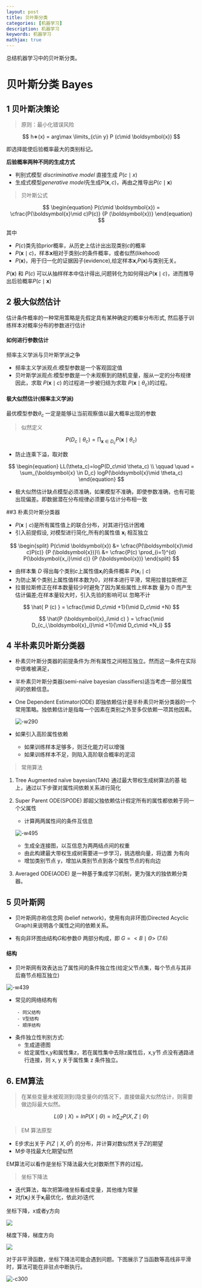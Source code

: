 ```yaml
---
layout: post
title: 贝叶斯分类
categories: [机器学习]
description: 机器学习
keywords: 机器学习
mathjax: true
---
```


总结机器学习中的贝叶斯分类。

# 贝叶斯分类 Bayes

## 1 贝叶斯决策论 

> 原则：最小化错误风险

$$
h∗(x) = arg\max \limits_{c\in y} P (c\mid  \boldsymbol{x})
$$

即选择能使后验概率最大的类别标记。

**后验概率两种不同的生成方式**

- 判别式模型 $discriminative\ model$ 直接生成 $P(c\mid x)$
- 生成式模型$generative\ model$先生成$P(\boldsymbol{x},c)$，再由之推导出$P(c\mid \boldsymbol{x})$

> 贝叶斯公式

$$
\begin{equation}
P(c\mid \boldsymbol{x}) = 
\cfrac{P(\boldsymbol{x}\mid c)P(c)}
{P (\boldsymbol{x})}
\end{equation}
$$

其中
- $P(c)$类先验prior概率，从历史上估计出出现类别$c$的概率
- $P(\boldsymbol{x}\mid c)$，样本$\boldsymbol{x}$相对于类别$c$的条件概率，或者似然(likehood)
- $P(\boldsymbol{x})$，用于归一化的证据因子(evidence),给定样本$\boldsymbol{x}$,$P(\boldsymbol{x})$与类别无关。

$P(\boldsymbol{x})$ 和 $P(c)$ 可以从抽样样本中估计得出,问题转化为如何得出$P(\boldsymbol{x}\mid c)$，进而推导出后验概率$P(c\mid \boldsymbol{x})$

## 2 极大似然估计


估计条件概率的一种常用策略是先假定具有某种确定的概率分布形式, 然后基于训练样本对概率分布的参数进行估计

#### 如何进行参数估计 
频率主义学派与贝叶斯学派之争

- 频率主义学派观点:模型参数是一个客观固定值
- 贝叶斯学派观点:模型参数是一个未观察到的随机变量，服从一定的分布规律
因此，求取 $P(\boldsymbol{x}\mid c)$ 的过程进一步被归结为求取 $P(\boldsymbol{x}\mid \theta_c)$的过程。

#### 极大似然估计(频率主义学派)

最优模型参数$\theta_c$ 一定是能够让当前观察值以最大概率出现的参数
> 似然定义

$$
\begin{equation}
P(D_c\mid \theta_c)=\prod_{\boldsymbol{x} \in D_c} P(\boldsymbol{x}\mid \theta_c)
\end{equation}
$$

- 防止连乘下溢，取对数

$$
\begin{equation}
LL(\theta_c)=logP(D_c\mid \theta_c) \\ 
\qquad \quad = \sum_{\boldsymbol{x} \in D_c} logP(\boldsymbol{x}\mid \theta_c)
\end{equation}
$$

- 极大似然估计缺点模型必须准确，如果模型不准确，即使参数准确，也有可能出现偏差。即数据潜在分布规律必须要与估计分布相一致

##3 朴素贝叶斯分类器 
* $P(\boldsymbol{x}\mid c)$是所有属性值上的联合分布，对其进行估计困难
* 引入前提假设, 对模型进行简化,所有的属性值 $\boldsymbol{x}_i$ 相互独立

$$
\begin{split}
P(c\mid \boldsymbol{x}) &= 
\cfrac{P(\boldsymbol{x}\mid c)P(c)}
{P (\boldsymbol{x})}\\
&= \cfrac{P(c) \prod_{i=1}^{d} P(\boldsymbol{x_i}\mid c)}
{P (\boldsymbol{x})}
\end{split}
$$

- 由样本集 $D$ 得出每个类别$c$上属性值$\boldsymbol{x}_i$的条件概率 $P(\boldsymbol{x}_i\mid c)$
- 为防止某个类别上属性值样本数为0，对样本进行平滑，常用拉普拉斯修正
- 拉普拉斯修正在样本数量较少时避免了因为某些属性上样本数 量为 0 而产生估计偏差;在样本量较大时，引入先验的影响可以 忽略不计

$$
\hat{ P (c) } = \cfrac{\mid D_c\mid +1}{\mid D_c\mid +N}
$$

$$
\hat{P (\boldsymbol{x}_i\mid c) } = \cfrac{\mid D_{c_i,\boldsymbol{x}_i}\mid +1}{\mid D_c\mid +N_i}
$$

## 4 半朴素贝叶斯分类器
- 朴素贝叶斯分类器的前提条件为:所有属性之间相互独立。然而这一条件在实际中很难被满足，
- 半朴素贝叶斯分类器(semi-naïve bayesian classifiers)适当考虑一部分属性间的依赖信息。
-  One Dependent Estimator(ODE) 即独依赖估计是半朴素贝叶斯分类器的一个常用策略。独依赖估计是指每一个因素在类别之外至多仅依赖一项其他因素。

    ![-w290](/images/15539591278509.jpg)
    
-  如果引入高阶属性依赖
    * 如果训练样本足够多，则泛化能力可以增强
    * 如果训练样本不足，则陷入高阶联合概率的泥沼

> 常用算法

1. Tree Augmented naïve bayesian(TAN) 通过最大带权生成树算法的基 础上，通过以下步骤对属性间依赖关系进行简化
2. Super Parent ODE(SPODE) 即超父独依赖估计假定所有的属性都依赖于同一个父属性
    - 计算两两属性间的条件互信息

    ![-w495](/images/15539591135732.jpg)

    
    - 生成全连接图，以互信息为两两结点间的权重
    - 由此构建最大带权生成树需要进一步学习，挑选根向量，将边置 为有向
    - 增加类别节点 y，增加从类别节点到各个属性节点的有向边
3.  Averaged ODE(AODE) 是一种基于集成学习机制，更为强大的独依赖分类器。

## 5 贝叶斯网

- 贝叶斯网亦称信念网 (belief network)，使用有向非环图(Directed Acyclic Graph)来说明各个属性之间的依赖关系。

- 有向非环图由结构$G$和参数$\Theta$ 两部分构成，即
$G =<B\mid \Theta>$ (7.6)

#### 结构
- 贝叶斯网有效表达出了属性间的条件独立性(给定父节点集，每个节点与其非后裔节点相互独立)

![-w439](/images/15539591522557.jpg)

- 常见的网络结构有

```
    - 同父结构 
    - V型结构
    - 顺序结构
```

- 条件独立性判别方式:
    * 生成道德图
    * 给定属性x,y和属性集z，若在属性集中去除z属性后，x,y节 点没有通路进行连接，则 x, y 关于属性集 z 条件独立。


  
## 6. EM算法 
> 在某些变量未被观测到(隐变量$\Theta$)的情况下，直接做最大似然估计，则需要做边际最大似然。

$$L(\Theta\mid X) = ln P (X\mid \Theta) = ln\sum_Z P (X, Z\mid \Theta)$$

> EM 算法原型

* E步求出关于 $P(Z\mid X,\Theta^t)$ 的分布，并计算对数似然关于$Z$的期望
* M步寻找最大化期望似然

EM算法可以看作是坐标下降法最大化对数斯然下界的过程。

> 坐标下降法

- 迭代算法，每次把第$i$维坐标看成变量，其他维为常量
- 对$f(\boldsymbol{x}_i)$关于$\boldsymbol{x}_i$最优化，依此对$i$迭代

坐标下降，x或者y方向

![](/images/15539591744493.jpg)


梯度下降，梯度方向

![](/images/15539591941111.jpg)


对于非平滑函数，坐标下降法可能会遇到问题。下图展示了当函数等高线非平滑时，算法可能在非驻点中断执行。

![-c300](/images/15539592093827.jpg)



